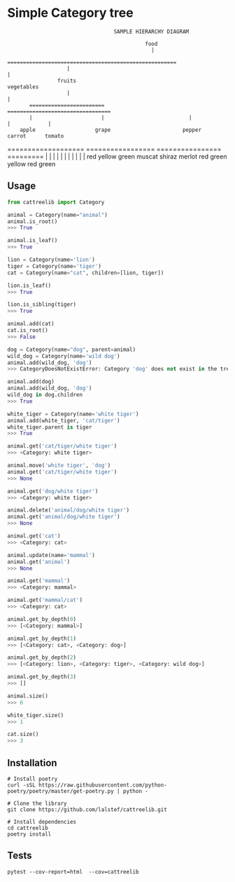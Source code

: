 # Simple Category tree



                                      SAMPLE HIERARCHY DIAGRAM

                                                food
                                                  |
                       ======================================================
                       |                                                    |
                    fruits                                              vegetables
                       |                                                    |
           ========================                           =================================
           |                      |                           |                  |            |
        apple                   grape                       pepper             carrot      tomato
 ===================        =================            ================                  =========
 |        |        |        |       |       |            |      |       |                  |       |
red    yellow   green     muscat shiraz  merlot         red   green   yellow              red    green



## Usage

```python
from cattreelib import Category

animal = Category(name="animal")
animal.is_root()
>>> True

animal.is_leaf()
>>> True

lion = Category(name='lion')
tiger = Category(name='tiger')
cat = Category(name="cat", children=[lion, tiger])

lion.is_leaf()
>>> True

lion.is_sibling(tiger)
>>> True

animal.add(cat)
cat.is_root()
>>> False

dog = Category(name="dog", parent=animal)
wild_dog = Category(name='wild dog')
animal.add(wild_dog, 'dog')
>>> CategoryDoesNotExistError: Category 'dog' does not exist in the tree!

animal.add(dog)
animal.add(wild_dog, 'dog')
wild_dog in dog.children
>>> True

white_tiger = Category(name='white tiger')
animal.add(white_tiger, 'cat/tiger')
white_tiger.parent is tiger
>>> True

animal.get('cat/tiger/white tiger')
>>> <Category: white tiger>

animal.move('white tiger', 'dog')
animal.get('cat/tiger/white tiger')
>>> None

animal.get('dog/white tiger')
>>> <Category: white tiger>

animal.delete('animal/dog/white tiger')
animal.get('animal/dog/white tiger')
>>> None

animal.get('cat')
>>> <Category: cat>

animal.update(name='mammal')
animal.get('animal')
>>> None

animal.get('mammal')
>>> <Category: mammal>

animal.get('mammal/cat')
>>> <Category: cat>

animal.get_by_depth(0)
>>> [<Category: mammal>]

animal.get_by_depth(1)
>>> [<Category: cat>, <Category: dog>]

animal.get_by_depth(2)
>>> [<Category: lion>, <Category: tiger>, <Category: wild dog>]

animal.get_by_depth(3)
>>> []

animal.size()
>>> 6

white_tiger.size()
>>> 1

cat.size()
>>> 3
```



## Installation

```
# Install poetry
curl -sSL https://raw.githubusercontent.com/python-poetry/poetry/master/get-poetry.py | python -

# Clone the library
git clone https://github.com/lalstef/cattreelib.git

# Install dependencies
cd cattreelib
poetry install
```

## Tests

```
pytest --cov-report=html  --cov=cattreelib
```
